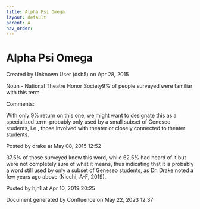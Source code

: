 ```yaml
---
title: Alpha Psi Omega
layout: default
parent: A
nav_order:
---
```


# Alpha Psi Omega

Created by  Unknown User (dsb5) on Apr 28, 2015

Noun - National Theatre Honor Society9% of people surveyed were familiar with this term

Comments:

With only 9% return on this one, we might want to designate this as a specialized term–probably only used by a small subset of Geneseo students, i.e., those involved with theater or closely connected to theater students.

Posted by drake at May 08, 2015 12:52

37.5% of those surveyed knew this word, while 62.5% had heard of it but were not completely sure of what it means, thus indicating that it is probably a word still used by only a subset of Geneseo students, as Dr. Drake noted a few years ago above (Nicchi, A-F, 2019). 

Posted by hjn1 at Apr 10, 2019 20:25

Document generated by Confluence on May 22, 2023 12:37


